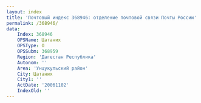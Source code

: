 ```yaml
---
layout: index
title: 'Почтовый индекс 368946: отделение почтовой связи Почты России'
permalink: /368946/
data:
    Index: 368946
    OPSName: Цатаних
    OPSType: О
    OPSSubm: 368959
    Region: 'Дагестан Республика'
    Autonom: ''
    Area: 'Унцукульский район'
    City: Цатаних
    City1: ''
    ActDate: '20061102'
    IndexOld: ''
---
```

